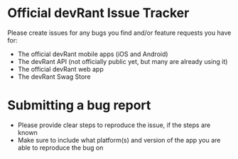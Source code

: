 # Official devRant Issue Tracker

Please create issues for any bugs you find and/or feature requests you have for:
- The official devRant mobile apps (iOS and Android)
- The devRant API (not officially public yet, but many are already using it)
- The official devRant web app
- The devRant Swag Store

# Submitting a bug report
- Please provide clear steps to reproduce the issue, if the steps are known
- Make sure to include what platform(s) and version of the app you are able to reproduce the bug on
